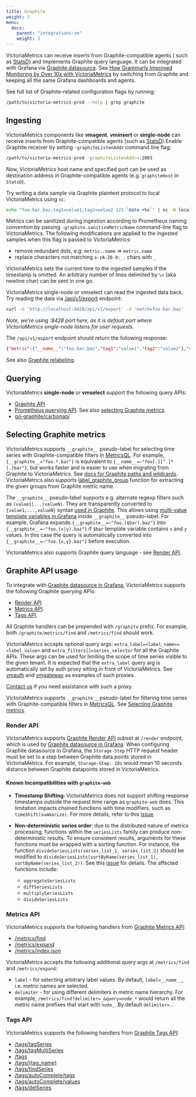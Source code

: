 ```yaml
---
title: Graphite
weight: 3
menu:
  docs:
    parent: "integrations-vm"
    weight: 3
---
```


VictoriaMetrics can receive inserts from Graphite-compatible agents ( such as [StatsD](https://github.com/etsy/statsd))
and implements Graphite query language. It can be integrated with Grafana via [Graphite datasource](https://grafana.com/docs/grafana/latest/datasources/graphite/).
See [How Grammarly Improved Monitoring by Over 10x with VictoriaMetrics](https://www.grammarly.com/blog/engineering/monitoring-with-victoriametrics/)
by switching from Graphite and keeping all the same Grafana dashboards and agents.

See full list of Graphite-related configuration flags by running:
```bash
/path/to/victoria-metrics-prod --help | grep graphite
```

## Ingesting

VictoriaMetrics components like **vmagent**, **vminsert** or **single-node** can receive inserts from Graphite-compatible agents 
(such as [StatsD](https://github.com/statsd/statsd)).Enable Graphite receiver by setting `-graphiteListenAddr` command line flag:
```bash
/path/to/victoria-metrics-prod -graphiteListenAddr=:2003
```

Now, VictoriaMetrics host name and specified port can be used as destination address in Graphite-compatible agents
(e.g.  `graphiteHost`  in `StatsD`).

Try writing a data sample via Graphite plaintext protocol to local VictoriaMetrics using `nc`:
```bash
echo "foo.bar.baz;tag1=value1;tag2=value2 123 `date +%s`" | nc -N localhost 2003
```

Metrics can be sanitized during ingestion according to Prometheus naming convention by passing `-graphite.sanitizeMetricName` command-line flag
to VictoriaMetrics. The following modifications are applied to the ingested samples when this flag is passed to VictoriaMetrics:
* remove redundant dots, e.g: `metric..name` => `metric.name`
* replace characters not matching `a-zA-Z0-9:_.` chars with `_`

VictoriaMetrics sets the current time to the ingested samples if the timestamp is omitted.
An arbitrary number of lines delimited by `\n` (aka newline char) can be sent in one go.

VictoriaMetrics single-node or vmselect can read the ingested data back.
Try reading the data via [/api/v1/export](https://docs.victoriametrics.com/#how-to-export-data-in-json-line-format) endpoint:
```bash
curl -G 'http://localhost:8428/api/v1/export' -d 'match=foo.bar.baz'
```
_Note, we're using :8428 port here, as it is default port where VictoriaMetrics single-node listens for user requests._

The `/api/v1/export` endpoint should return the following response:
```json
{"metric":{"__name__":"foo.bar.baz","tag1":"value1","tag2":"value2"},"values":[123],"timestamps":[1560277406000]}
```

See also [Graphite relabeling](https://docs.victoriametrics.com/vmagent/#graphite-relabeling).

## Querying

VictoriaMetrics **single-node** or **vmselect** support the following query APIs:
* [Graphite API](#graphite-api-usage)
* [Prometheus querying API](https://docs.victoriametrics.com#prometheus-querying-api-usage). See also [selecting Graphite metrics](#selecting-graphite-metrics).
* [go-graphite/carbonapi](https://github.com/go-graphite/carbonapi/blob/main/cmd/carbonapi/carbonapi.example.victoriametrics.yaml)

## Selecting Graphite metrics

VictoriaMetrics supports `__graphite__` pseudo-label for selecting time series with Graphite-compatible filters in [MetricsQL](https://docs.victoriametrics.com/metricsql/).
For example, `{__graphite__="foo.*.bar"}` is equivalent to `{__name__=~"foo[.][^.]*[.]bar"}`, but works faster and is easier 
to use when migrating from Graphite to VictoriaMetrics. See [docs for Graphite paths and wildcards](https://graphite.readthedocs.io/en/latest/render_api.html#paths-and-wildcards).
VictoriaMetrics also supports [label_graphite_group](https://docs.victoriametrics.com/metricsql/#label_graphite_group) 
function for extracting the given groups from Graphite metric name.

The `__graphite__` pseudo-label supports e.g. alternate regexp filters such as `(value1|...|valueN)`.
They are transparently converted to `{value1,...,valueN}` syntax [used in Graphite](https://graphite.readthedocs.io/en/latest/render_api.html#paths-and-wildcards). 
This allows using [multi-value template variables in Grafana](https://grafana.com/docs/grafana/latest/variables/formatting-multi-value-variables/) 
inside `__graphite__` pseudo-label. For example, Grafana expands `{__graphite__=~"foo.($bar).baz"}` into `{__graphite__=~"foo.(x|y).baz"}` 
if `$bar` template variable contains `x` and `y` values. In this case the query is automatically converted 
into `{__graphite__=~"foo.{x,y}.baz"}` before execution.

VictoriaMetrics also supports Graphite query language - see [Render API](#render-api).

## Graphite API usage

To integrate with [Graphite datasource in Grafana](https://grafana.com/docs/grafana/latest/datasources/graphite/),
VictoriaMetrics supports the following Graphite querying APIs:
* [Render API](#render-api)
* [Metrics API](#metrics-api).
* [Tags API](#tags-api).

All Graphite handlers can be prepended with `/graphite` prefix. For example, both `/graphite/metrics/find` and `/metrics/find` should work.

VictoriaMetrics accepts optional query args: `extra_label=<label_name>=<label_value>` and `extra_filters[]=series_selector`
for all the Graphite APIs. These args can be used for limiting the scope of time series visible to the given tenant.
It is expected that the `extra_label` query arg is automatically set by auth proxy sitting in front of VictoriaMetrics.
See [vmauth](https://docs.victoriametrics.com/vmauth/) and [vmgateway](https://docs.victoriametrics.com/vmgateway/) as examples of such proxies.

[Contact us](mailto:sales@victoriametrics.com) if you need assistance with such a proxy.

VictoriaMetrics supports `__graphite__` pseudo-label for filtering time series with Graphite-compatible filters 
in [MetricsQL](https://docs.victoriametrics.com/metricsql/). See [Selecting Graphite metrics](#selecting-graphite-metrics).

### Render API

VictoriaMetrics supports [Graphite Render API](https://graphite.readthedocs.io/en/stable/render_api.html) subset
at `/render` endpoint, which is used by [Graphite datasource in Grafana](https://grafana.com/docs/grafana/latest/datasources/graphite/).
When configuring Graphite datasource in Grafana, the `Storage-Step` HTTP request header must be set to a step between Graphite data points
stored in VictoriaMetrics. For example, `Storage-Step: 10s` would mean 10 seconds distance between Graphite datapoints stored in VictoriaMetrics.

#### Known Incompatibilities with `graphite-web`

- **Timestamp Shifting**: VictoriaMetrics does not support shifting response timestamps outside the request time range 
  as `graphite-web` does. This limitation impacts chained functions with time modifiers, such as `timeShift(summarize)`. 
  For more details, refer to this [issue](https://github.com/VictoriaMetrics/VictoriaMetrics/issues/2969).

- **Non-deterministic series order**: due to the distributed nature of metrics processing, functions within the `seriesLists`
  family can produce non-deterministic results. To ensure consistent results, arguments for these functions must be 
  wrapped with a sorting function. For instance, the function `divideSeriesLists(series_list_1, series_list_2)` 
  should be modified to `divideSeriesLists(sortByName(series_list_1), sortByName(series_list_2))`.
  See this [issue](https://github.com/VictoriaMetrics/VictoriaMetrics/issues/5810) for details.
  The affected functions include:
  - `aggregateSeriesLists`
  - `diffSeriesLists`
  - `multiplySeriesLists`
  - `divideSeriesLists`

### Metrics API

VictoriaMetrics supports the following handlers from [Graphite Metrics API](https://graphite-api.readthedocs.io/en/latest/api.html#the-metrics-api):
* [/metrics/find](https://graphite-api.readthedocs.io/en/latest/api.html#metrics-find)
* [/metrics/expand](https://graphite-api.readthedocs.io/en/latest/api.html#metrics-expand)
* [/metrics/index.json](https://graphite-api.readthedocs.io/en/latest/api.html#metrics-index-json)

VictoriaMetrics accepts the following additional query args at `/metrics/find` and `/metrics/expand`:
* `label` - for selecting arbitrary label values. By default, `label=__name__`, i.e. metric names are selected.
* `delimiter` - for using different delimiters in metric name hierarchy. For example, `/metrics/find?delimiter=_&query=node_*`
  would return all the metric name prefixes that start with `node_`. By default `delimiter=.`.

### Tags API

VictoriaMetrics supports the following handlers from [Graphite Tags API](https://graphite.readthedocs.io/en/stable/tags.html):

* [/tags/tagSeries](https://graphite.readthedocs.io/en/stable/tags.html#adding-series-to-the-tagdb)
* [/tags/tagMultiSeries](https://graphite.readthedocs.io/en/stable/tags.html#adding-series-to-the-tagdb)
* [/tags](https://graphite.readthedocs.io/en/stable/tags.html#exploring-tags)
* [/tags/{tag_name}](https://graphite.readthedocs.io/en/stable/tags.html#exploring-tags)
* [/tags/findSeries](https://graphite.readthedocs.io/en/stable/tags.html#exploring-tags)
* [/tags/autoComplete/tags](https://graphite.readthedocs.io/en/stable/tags.html#auto-complete-support)
* [/tags/autoComplete/values](https://graphite.readthedocs.io/en/stable/tags.html#auto-complete-support)
* [/tags/delSeries](https://graphite.readthedocs.io/en/stable/tags.html#removing-series-from-the-tagdb)
